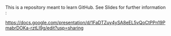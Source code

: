 This is a repository meant to learn GitHub. See Slides for further information :

https://docs.google.com/presentation/d/1FaDTZuy4ySA8eEL5vQoCtPPn19PmabrDOKa-rztLI9g/edit?usp=sharing




